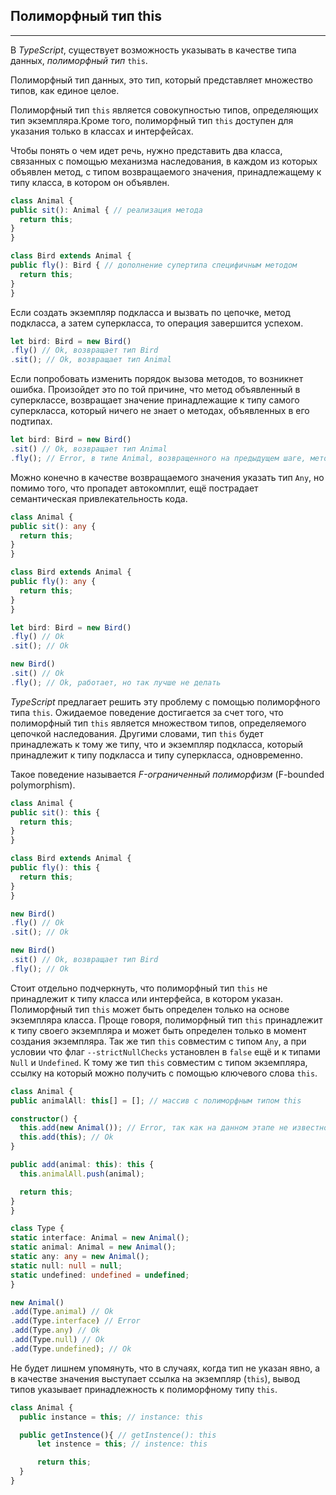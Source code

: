 ## Полиморфный тип this
________________

В *TypeScript*, существует возможность указывать в качестве типа данных, *полиморфный тип* `this`. 

Полиморфный тип данных, это тип, который представляет множество типов, как единое целое.

Полиморфный тип `this` является совокупностью типов, определяющих тип экземпляра.Кроме того, полиморфный тип `this` доступен для указания только в классах и интерфейсах.

Чтобы понять о чем идет речь, нужно представить два класса, связанных с помощью механизма наследования, в каждом из которых объявлен метод, с типом возвращаемого значения, принадлежащему к типу класса, в котором он объявлен. 

~~~~~typescript
class Animal {
public sit(): Animal { // реализация метода
  return this;
}
}

class Bird extends Animal {
public fly(): Bird { // дополнение супертипа специфичным методом
  return this;
}
}
~~~~~

Если создать экземпляр подкласса и вызвать по цепочке, метод подкласса, а затем  суперкласса, то операция завершится успехом.

~~~~~typescript
let bird: Bird = new Bird()
.fly() // Ok, возвращает тип Bird
.sit(); // Ok, возвращает тип Animal
~~~~~

Если попробовать изменить порядок вызова методов, то возникнет ошибка. Произойдет это по той причине, что метод объявленный в суперклассе, возвращает значение принадлежащие к типу самого суперкласса, который ничего не знает о методах, объявленных в его подтипах.

~~~~~typescript
let bird: Bird = new Bird()
.sit() // Ok, возвращает тип Animal
.fly(); // Error, в типе Animal, возвращенного на предыдущем шаге, метод нет объявления метода fly
~~~~~

Можно конечно в качестве возвращаемого значения указать тип `Any`, но помимо того, что пропадет автокомплит, ещё пострадает семантическая привлекательность кода.

~~~~~typescript
class Animal {
public sit(): any {
  return this;
}
}

class Bird extends Animal {
public fly(): any {
  return this;
}
}

let bird: Bird = new Bird()
.fly() // Ok
.sit(); // Ok

new Bird()
.sit() // Ok
.fly(); // Ok, работает, но так лучше не делать
~~~~~

*TypeScript* предлагает решить эту проблему с помощью полиморфного типа `this`. Ожидаемое поведение достигается за счет того, что полиморфный тип `this` является  множеством типов, определяемого цепочкой наследования. Другими словами, тип `this` будет принадлежать к тому же типу, что и экземпляр подкласса, который принадлежит к типу подкласса и типу суперкласса, одновременно.

Такое поведение называется *F-ограниченный полиморфизм* (F-bounded polymorphism).

~~~~~typescript
class Animal {
public sit(): this {
  return this;
}
}

class Bird extends Animal {
public fly(): this {
  return this;
}
}

new Bird()
.fly() // Ok
.sit(); // Ok

new Bird()
.sit() // Ok, возвращает тип Bird
.fly(); // Ok
~~~~~

Стоит отдельно подчеркнуть, что полиморфный тип `this` не принадлежит к типу класса или интерфейса, в котором указан. Полиморфный тип `this` может быть определен только на основе экземпляра класса. Проще говоря, полиморфный тип `this` принадлежит к типу своего экземпляра и может быть определен только в момент создания экземпляра. Так же тип `this` совместим с типом `Any`, а при условии что флаг `--strictNullChecks` установлен в `false` ещё и к типами `Null` и `Undefined`. К тому же тип `this` совместим с типом экземпляра, ссылку на который можно получить с помощью ключевого слова `this`.

~~~~~typescript
class Animal {
public animalAll: this[] = []; // массив с полиморфным типом this

constructor() {
  this.add(new Animal()); // Error, так как на данном этапе не известно к какому типу будет принадлежать полиморфный тип this
  this.add(this); // Ok
}

public add(animal: this): this {
  this.animalAll.push(animal);

  return this;
}
}

class Type {
static interface: Animal = new Animal();
static animal: Animal = new Animal();
static any: any = new Animal();
static null: null = null;
static undefined: undefined = undefined;
}

new Animal()
.add(Type.animal) // Ok
.add(Type.interface) // Error
.add(Type.any) // Ok
.add(Type.null) // Ok
.add(Type.undefined); // Ok
~~~~~

Не будет лишнем упомянуть, что в случаях, когда тип не указан явно, а в качестве значения выступает ссылка на экземпляр (`this`), вывод типов указывает принадлежность к полиморфному типу `this`.

~~~~~typescript
class Animal {
  public instance = this; // instance: this

  public getInstence(){ // getInstence(): this
      let instence = this; // instence: this

      return this;
  }
}
~~~~~
